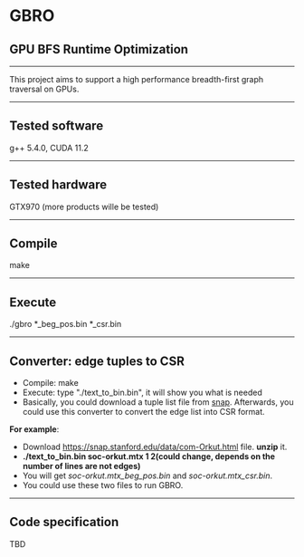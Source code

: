 # GBRO
## GPU BFS Runtime Optimization
---
This project aims to support a high performance breadth-first graph traversal on GPUs.

---
Tested software
-----
g++ 5.4.0, CUDA 11.2

---
Tested hardware
-----
GTX970 (more products wille be tested)

---
Compile
-----
make

---
Execute
-----
./gbro *_beg_pos.bin *_csr.bin

---
Converter: edge tuples to CSR
----
- Compile: make
- Execute: type "./text_to_bin.bin", it will show you what is needed
- Basically, you could download a tuple list file from [snap](https://snap.stanford.edu/data/). Afterwards, you could use this converter to convert the edge list into CSR format. 

**For example**:

- Download https://snap.stanford.edu/data/com-Orkut.html file. **unzip** it. 
- **./text_to_bin.bin soc-orkut.mtx 1 2(could change, depends on the number of lines are not edges)**
- You will get *soc-orkut.mtx_beg_pos.bin* and *soc-orkut.mtx_csr.bin*. 
- You could use these two files to run GBRO.

---
Code specification
-----
TBD
